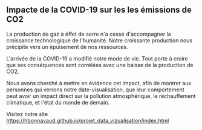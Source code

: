 ## Impacte de la COVID-19 sur les les émissions de CO2

La production de gaz à éffet de serre n'a cessé d'accompagner
la croissance technologique de l'humanité. Notre croissante 
production nous précipite vers un épuisement de nos ressources.

L'arrivée de la COVID-19 a modifié notre mode de vie. Tout porte
à croire que ses conséquences sont corrélées avec une baisse de 
la production de CO2. 

Nous avons cherché à mettre en évidence cet impact, afin de 
montrer aux personnes qui verrons notre date-visualisation, que 
leur comportement peut avoir un impact direct sur la pollution
atmosphérique, le réchauffement climatique, et l'état du monde de demain.

Visitez notre site https://hbonnavaud.github.io/projet_data_vizualisation/index.html
